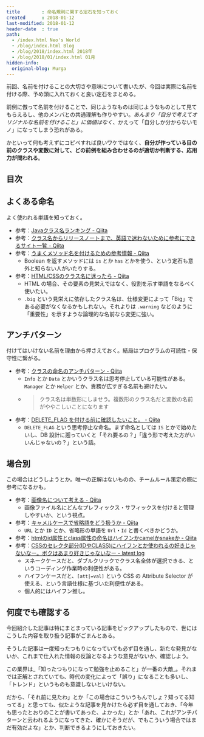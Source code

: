 ```yaml
---
title        : 命名規則に関する定石を知っておく
created      : 2018-01-12
last-modified: 2018-01-12
header-date  : true
path:
  - /index.html Neo's World
  - /blog/index.html Blog
  - /blog/2018/index.html 2018年
  - /blog/2018/01/index.html 01月
hidden-info:
  original-blog: Murga
---
```


前回、名前を付けることの大切さや意味について書いたが、今回は実際に名前を付ける際、予め頭に入れておくと良い定石をまとめる。

前例に倣って名前を付けることで、同じようなものは同じようなものとして見てもらえるし、他のメンバとの共通理解も作りやすい。_あんまり「自分で考えてオリジナルな名前を付けること」に価値はなく_、かえって「自分しか分からないモノ」になってしまう恐れがある。

かといって何も考えずにコピペすれば良いワケではなく、**自分が作っている目の前のクラスや変数に対して、どの前例を組み合わせるのが適切か判断する、応用力が問われる**。

## 目次

## よくある命名

よく使われる単語を知っておく。

- 参考：[Javaクラス名ランキング - Qiita](https://qiita.com/disc99/items/adff7ed5c497ac2674f4)
- 参考：[クラス名からリリースノートまで、英語で迷わないために参考にできるサイト一覧 - Qiita](https://qiita.com/arai-wa/items/46e74275537edebae7aa)
- 参考：[うまくメソッド名を付けるための参考情報 - Qiita](https://qiita.com/KeithYokoma/items/2193cf79ba76563e3db6)
  - Boolean を返すメソッドには `is` とか `has` とかを使う、という定石も意外と知らない人がいたりする。
- 参考：[HTML/CSSのクラス名に迷ったら - Qiita](https://qiita.com/SotaSuzuki/items/a697b60696b8f03ac4de)
  - HTML の場合、その要素の見栄えではなく、役割を示す単語をなるべく使いたい。
  - `.big` という見栄えに依存したクラス名は、仕様変更によって「Big」である必要がなくなるかもしれない。それよりは `.warning` などのように「重要性」を示すような論理的な名前なら変更に強い。

## アンチパターン

付けてはいけない名前を理由から押さえておく。結局はプログラムの可読性・保守性に繋がる。

- 参考：[クラスの命名のアンチパターン - Qiita](https://qiita.com/magicant/items/8134edf969f9629fa66e)
  - `Info` とか `Data` とかいうクラス名は思考停止している可能性がある。`Manager` とか `Helper` とか、責務が広すぎる名前も避けたい。
  - > クラス名は単数形にしませう。複数形のクラス名だと変数の名前がややこしいことになります
- 参考：[DELETE_FLAG を付ける前に確認したいこと。 - Qiita](https://qiita.com/Jxck_/items/156d0a231c6968f2a474)
  - `DELETE_FLAG` という思考停止な命名。まず命名としては `IS` とかで始めたいし、DB 設計に遡っていくと「それ要るの？」「違う形で考えた方がいいんじゃないの？」という話。

## 場合別

この場合はどうしようとか。唯一の正解はないものの、チームルール策定の際に参考になるかも。

- 参考：[画像名について考える - Qiita](https://qiita.com/mrd-takahashi/items/7fe404c540b4b5183c8f)
  - 画像ファイル名にどんなプレフィックス・サフィックスを付けると管理しやすいか、という視点。
- 参考：[キャメルケースで省略語をどう扱うか - Qiita](https://qiita.com/gamako/items/a5b1428c9b5c8d6f0694)
  - `URL` とか `ID` とか、省略形の単語を `Url`・`Id` と書くべきかどうか。
- 参考：[htmlのid属性とclass属性の命名はハイフンかcamelかsnakeか - Qiita](https://qiita.com/itagakishintaro/items/168667d5ee4c56b30d52)
- 参考：[CSSのセレクタ部分(IDやCLASS)にハイフンとか使われるの好きじゃないなー。ボクはあまり好きじゃないなー - latest log](http://uupaa.hatenablog.com/entry/2012/01/22/013509)
  - スネークケースだと、ダブルクリックでクラス名全体が選択できる、というコーディング作業時の利便性がある。
  - ハイフンケースだと、`[att|=val]` という CSS の Attribute Selector が使える、という言語仕様に基づいた利便性がある。
  - 個人的にはハイフン推し。

## 何度でも確認する

今回紹介した記事は特にまとまっている記事をピックアップしたもので、世にはこうした内容を取り扱う記事がごまんとある。

そうした記事は一度知ったつもりになっていても必ず目を通し、新たな発見がないか、これまで仕入れた情報の反論となるような意見がないか、確認しよう。

この業界は_「知ったつもりになって勉強を止めること」が一番の大敵_。それまでは正解とされていても、時代の変化によって「誤り」になることも多いし、「トレンド」というものも意識しないといけない。

だから、「それ前に見たわ」とか「この場合はこういうもんでしょ？知ってる知ってる」と思っても、似たような記事を見かけたら必ず目を通しておき、「今年も思ったとおりのことが書いてあった、よかった」とか「あれ、これがアンチパターンと云われるようになってきた、確かにそうだが、でもこういう場合ではまだ有効だよな」とか、判断できるようにしておきたい。
